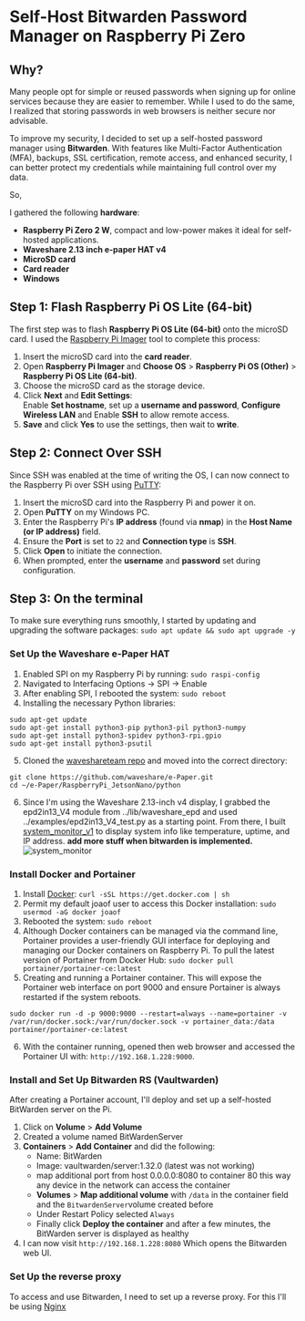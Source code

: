 # Self-Host Bitwarden Password Manager on Raspberry Pi Zero
## Why?
Many people opt for simple or reused passwords when signing up for online services because they are easier to remember. While I used to do the same, I realized that storing passwords in web browsers is neither secure nor advisable.

To improve my security, I decided to set up a self-hosted password manager using **Bitwarden**. With features like Multi-Factor Authentication (MFA), backups, SSL certification, remote access, and enhanced security, I can better protect my credentials while maintaining full control over my data.

So,

I gathered the following **hardware**:

- **Raspberry Pi Zero 2 W**, compact and low-power makes it ideal for self-hosted applications.
- **Waveshare 2.13 inch e-paper HAT v4**
- **MicroSD card**
- **Card reader**
- **Windows**

## Step 1: Flash Raspberry Pi OS Lite (64-bit)

The first step was to flash **Raspberry Pi OS Lite (64-bit)** onto the microSD card. I used the [Raspberry Pi Imager](https://www.raspberrypi.com/software/) tool to complete this process:


1. Insert the microSD card into the **card reader**.
2. Open **Raspberry Pi Imager** and **Choose OS** > **Raspberry Pi OS (Other)** > **Raspberry Pi OS Lite (64-bit)**.
3. Choose the microSD card as the storage device.
4. Click **Next** and **Edit Settings**:  
Enable **Set hostname**, set up a **username and password**, **Configure Wireless LAN** and  Enable **SSH** to allow remote access.
5. **Save** and click **Yes** to use the settings, then wait to **write**.

## Step 2: Connect Over SSH

Since SSH was enabled at the time of writing the OS, I can now connect to the Raspberry Pi over SSH using [PuTTY](https://www.putty.org/):

1. Insert the microSD card into the Raspberry Pi and power it on.
2. Open **PuTTY** on my Windows PC.
3. Enter the Raspberry Pi's **IP address** (found via **nmap**) in the **Host Name (or IP address)** field.
4. Ensure the **Port** is set to `22` and **Connection type** is **SSH**.
5. Click **Open** to initiate the connection.
6. When prompted, enter the **username** and **password** set during configuration.

## Step 3: On the terminal

To make sure everything runs smoothly, I started by updating and upgrading the software packages:
```sudo apt update && sudo apt upgrade -y ```

### Set Up the Waveshare e-Paper HAT

1. Enabled SPI on my Raspberry Pi by running:
``sudo raspi-config``
2. Navigated to Interfacing Options → SPI → Enable
3. After enabling SPI, I rebooted the system: ``sudo reboot``
4. Installing the necessary Python libraries:
```
sudo apt-get update
sudo apt-get install python3-pip python3-pil python3-numpy
sudo apt-get install python3-spidev python3-rpi.gpio
sudo apt-get install python3-psutil
```
5. Cloned the [waveshareteam repo](https://github.com/waveshareteam/e-Paper/) and moved into the correct directory: 
```
git clone https://github.com/waveshare/e-Paper.git
cd ~/e-Paper/RaspberryPi_JetsonNano/python
```
6. Since I'm using the Waveshare 2.13-inch v4 display, I grabbed the epd2in13_V4 module from
../lib/waveshare_epd and used ../examples/epd2in13_V4_test.py as a starting point.
From there, I built [system_monitor_v1](system_monitor_v1.txt) to display system info like temperature, uptime, and IP address.
**add more stuff when bitwarden is implemented.**
![system_monitor](imgs/system_monitor.jpeg)
### Install Docker and Portainer

1. Install [Docker](https://docs.docker.com/desktop/setup/install/linux/): ``curl -sSL https://get.docker.com | sh``
2. Permit my default joaof user to access this Docker installation: ``sudo usermod -aG docker joaof``
3. Rebooted the system: ``sudo reboot``
4. Although Docker containers can be managed via the command line, Portainer provides a user-friendly GUI interface for deploying and managing our Docker containers on Raspberry Pi. To pull the latest version of Portainer from Docker Hub: ``sudo docker pull portainer/portainer-ce:latest``
5. Creating and running a Portainer container. This will expose the Portainer web interface on port 9000 and ensure Portainer is always restarted if the system reboots.
```
sudo docker run -d -p 9000:9000 --restart=always --name=portainer -v /var/run/docker.sock:/var/run/docker.sock -v portainer_data:/data portainer/portainer-ce:latest
```
6. With the container running, opened then web browser and accessed the Portainer UI with: ``http://192.168.1.228:9000``.

### Install and Set Up Bitwarden RS (Vaultwarden) 
 
 After creating a Portainer account, I'll deploy and set up a self-hosted BitWarden server on the Pi.

 1. Click on **Volume** > **Add Volume**
 2. Created a volume named BitWardenServer
 3. **Containers** > **Add Container** and did the following:
    - Name: BitWarden
    - Image: vaultwarden/server:1.32.0 (latest was not working) 
    - map additional port from host 0.0.0.0:8080 to container 80 this way any device in the network can access the container
    - **Volumes** > **Map additional volume** with ``/data`` in the container field and the ``BitwardenServer``volume created before
    - Under Restart Policy selected ``Always``
    - Finally click **Deploy the container** and after a few minutes, the BitWarden server is displayed as healthy
4. I can now visit ``http://192.168.1.228:8080`` Which opens the Bitwarden web UI.

### Set Up the reverse proxy

To access and use Bitwarden, I need to set up a reverse proxy. For this I'll be using [Nginx](https://nginxproxymanager.com/)


